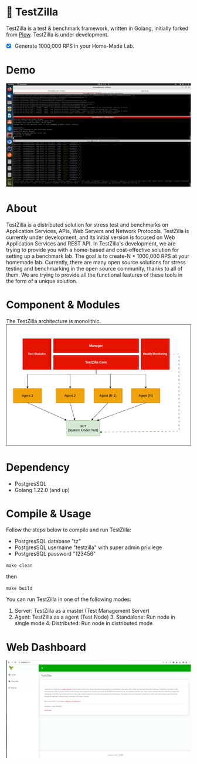 # 🦖 TestZilla 

TestZilla is a test  & benchmark framework, written in Golang, initially forked from [Plow](https://github.com/six-ddc/plow). TestZilla is under development.

 - [x] Generate 1000,000 RPS in your Home-Made Lab.

# Demo
![TestZilla Demo](demo.gif)

# About 

TestZilla is a distributed solution for stress test and benchmarks on Application Services, APIs, Web Servers and Network Protocols. TestZilla is currently under development, and its initial version is focused on Web Application Services and REST API. In TestZilla's development, we are trying to provide you with a home-based and cost-effective solution for setting up a benchmark lab. The goal is to create-N * 1000,000 RPS at your homemade lab. Currently, there are many open source solutions for stress testing and benchmarking in the open source community, thanks to all of them. We are trying to provide all the functional features of these tools in the form of a unique solution.

# Component & Modules
The TestZilla architecture is monolithic.
![TestZilla Internal](TestZilla.png)

# Dependency 
 - PostgresSQL
 - Golang 1.22.0 (and up)

# Compile & Usage
Follow the steps below to compile and run TestZilla:

 -  PostgresSQL database "tz"
 -  PostgresSQL username  "testzilla" with super admin privilege
 -  PostgresSQL password  "123456"

``
make clean
``

then

``
make build
``

You can run TestZilla in one of the following modes:

1. Server: TestZilla as a master (Test Management Server)
2. Agent:  TestZilla as a agent (Test Node)
   3. Standalone: Run node in single mode
   4. Distributed: Run node in distributed mode 
 # Web Dashboard

![web dashboard](screen.png)



